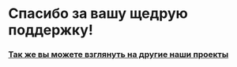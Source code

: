 # Спасибо за вашу щедрую поддержку!

### [Так же вы можете взглянуть на другие наши проекты](#program)